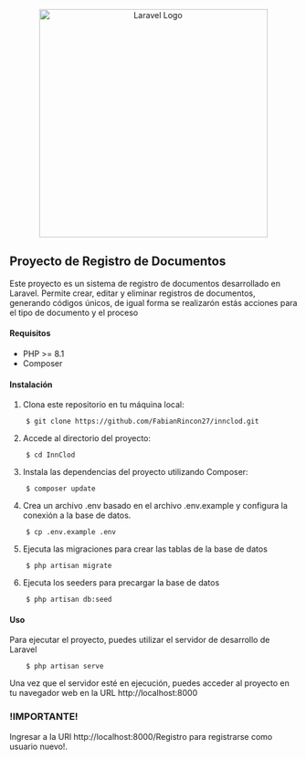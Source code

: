 <p align="center"><a href="https://laravel.com" target="_blank"><img src="https://raw.githubusercontent.com/laravel/art/master/logo-lockup/5%20SVG/2%20CMYK/1%20Full%20Color/laravel-logolockup-cmyk-red.svg" width="400" alt="Laravel Logo"></a></p>

## Proyecto de Registro de Documentos

Este proyecto es un sistema de registro de documentos desarrollado en Laravel. Permite crear, editar y eliminar registros de documentos, generando códigos únicos, de igual forma se realizarón estás acciones para el tipo de documento y el proceso


#### Requisitos

- PHP >= 8.1
- Composer

#### Instalación

1. Clona este repositorio en tu máquina local:
```
    $ git clone https://github.com/FabianRincon27/innclod.git
```

2. Accede al directorio del proyecto:
```
    $ cd InnClod
```

3. Instala las dependencias del proyecto utilizando Composer:
```
    $ composer update
```

4. Crea un archivo .env basado en el archivo .env.example y configura la conexión a la base de datos.
```
    $ cp .env.example .env
```

5. Ejecuta las migraciones para crear las tablas de la base de datos

```
    $ php artisan migrate
```

6. Ejecuta los seeders para precargar la base de datos
```
    $ php artisan db:seed
```

#### Uso
Para ejecutar el proyecto, puedes utilizar el servidor de desarrollo de Laravel

```
    $ php artisan serve
```

Una vez que el servidor esté en ejecución, puedes acceder al proyecto en tu navegador web en la URL http://localhost:8000

### !IMPORTANTE!

Ingresar a la URl http://localhost:8000/Registro para registrarse como usuario nuevo!.